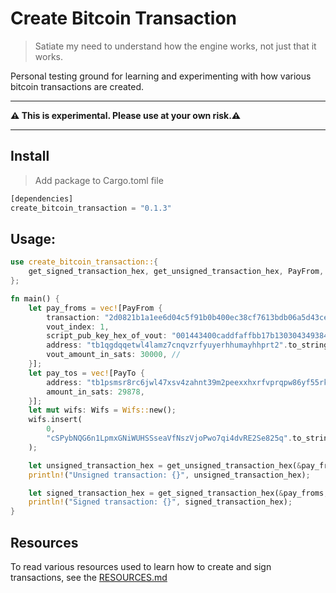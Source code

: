 # Create Bitcoin Transaction 
> Satiate my need to understand how the engine works, not just that it works.

Personal testing ground for learning and experimenting with how various bitcoin transactions are created.

---

**⚠️ This is experimental. Please use at your own risk.⚠️**

---

## Install
> Add package to Cargo.toml file
```rust
[dependencies]
create_bitcoin_transaction = "0.1.3"
```

## Usage:
```rust
use create_bitcoin_transaction::{
    get_signed_transaction_hex, get_unsigned_transaction_hex, PayFrom, PayTo, Wifs,
};

fn main() {
    let pay_froms = vec![PayFrom {
        transaction: "2d0821b1a1ee6d04c5f91b0b400ec38cf7613bdb06a5d43ce658e672ea66d081".to_string(),
        vout_index: 1,
        script_pub_key_hex_of_vout: "001443400caddfaffbb17b130304349384c8ef7e6fa4".to_string(), 
        address: "tb1qgdqqetwl4lamz7cnqvzrfyuyerhhumayhhprt2".to_string(), 
        vout_amount_in_sats: 30000, // 
    }];
    let pay_tos = vec![PayTo {
        address: "tb1psmsr8rc6jwl47xsv4zahnt39m2peexxhxrfvprqpw86yf55rkzgq70ycww".to_string(),
        amount_in_sats: 29878,
    }];
    let mut wifs: Wifs = Wifs::new();
    wifs.insert(
        0,
        "cSPybNQG6n1LpmxGNiWUHSSseaVfNszVjoPwo7qi4dvRE2Se825q".to_string(),
    );

    let unsigned_transaction_hex = get_unsigned_transaction_hex(&pay_froms, &pay_tos);
    println!("Unsigned transaction: {}", unsigned_transaction_hex);

    let signed_transaction_hex = get_signed_transaction_hex(&pay_froms, &pay_tos, &wifs);
    println!("Signed transaction: {}", signed_transaction_hex);
}
```
## Resources
To read various resources used to learn how to create and sign transactions, see the [RESOURCES.md](./RESOURCES.md)

